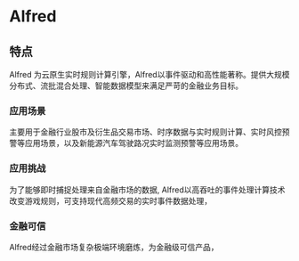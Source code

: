 # Alfred

## 特点
Alfred 为云原生实时规则计算引擎，Alfred以事件驱动和高性能著称。提供大规模分布式、流批混合处理、智能数据模型来满足严苛的金融业务目标。

### 应用场景
主要用于金融行业股市及衍生品交易市场、时序数据与实时规则计算、实时风控预警等应用场景，以及新能源汽车驾驶路况实时监测预警等应用场景。

### 应用挑战
为了能够即时捕捉处理来自金融市场的数据, Alfred以高吞吐的事件处理计算技术改变游戏规则，可支持现代高频交易的实时事件数据处理，

### 金融可信

Alfred经过金融市场复杂极端环境磨炼，为金融级可信产品，

